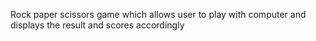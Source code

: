 Rock paper scissors game which allows user to play with computer and displays the result and scores accordingly
